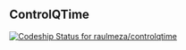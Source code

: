 ## ControlQTime

[ ![Codeship Status for raulmeza/controlqtime](https://app.codeship.com/projects/fd2e4f50-932a-0134-ab4c-2e4a35c297f1/status?branch=master)](https://app.codeship.com/projects/186340)

